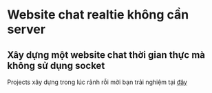 # Website chat realtie không cần server

## Xây dựng một website chat thời gian thực mà không sử dụng socket

Projects xây dựng trong lúc rảnh rỗi mời bạn trải nghiệm tại [đây](https://theanishtar.github.io/chat-unserver/)
